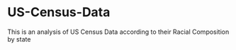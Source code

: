 # US-Census-Data
This is an analysis of US Census Data according to their Racial Composition by state
